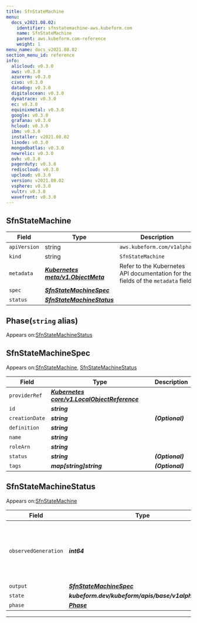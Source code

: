 ```yaml
---
title: SfnStateMachine
menu:
  docs_v2021.08.02:
    identifier: sfnstatemachine-aws.kubeform.com
    name: SfnStateMachine
    parent: aws.kubeform.com-reference
    weight: 1
menu_name: docs_v2021.08.02
section_menu_id: reference
info:
  alicloud: v0.3.0
  aws: v0.3.0
  azurerm: v0.3.0
  civo: v0.3.0
  datadog: v0.3.0
  digitalocean: v0.3.0
  dynatrace: v0.3.0
  ec: v0.3.0
  equinixmetal: v0.3.0
  google: v0.3.0
  grafana: v0.3.0
  hcloud: v0.3.0
  ibm: v0.3.0
  installer: v2021.08.02
  linode: v0.3.0
  mongodbatlas: v0.3.0
  newrelic: v0.3.0
  ovh: v0.3.0
  pagerduty: v0.3.0
  rediscloud: v0.3.0
  upcloud: v0.3.0
  version: v2021.08.02
  vsphere: v0.3.0
  vultr: v0.3.0
  wavefront: v0.3.0
---
```


## SfnStateMachine
| Field | Type | Description |
| ------ | ----- | ----------- |
| `apiVersion` | string | `aws.kubeform.com/v1alpha1` |
|    `kind` | string | `SfnStateMachine` |
| `metadata` | ***[Kubernetes meta/v1.ObjectMeta](https://v1-18.docs.kubernetes.io/docs/reference/generated/kubernetes-api/v1.18/#objectmeta-v1-meta)***|Refer to the Kubernetes API documentation for the fields of the `metadata` field.|
| `spec` | ***[SfnStateMachineSpec](#sfnstatemachinespec)***||
| `status` | ***[SfnStateMachineStatus](#sfnstatemachinestatus)***||
## Phase(`string` alias)

Appears on:[SfnStateMachineStatus](#sfnstatemachinestatus)

## SfnStateMachineSpec

Appears on:[SfnStateMachine](#sfnstatemachine), [SfnStateMachineStatus](#sfnstatemachinestatus)

| Field | Type | Description |
| ------ | ----- | ----------- |
| `providerRef` | ***[Kubernetes core/v1.LocalObjectReference](https://v1-18.docs.kubernetes.io/docs/reference/generated/kubernetes-api/v1.18/#localobjectreference-v1-core)***||
| `id` | ***string***||
| `creationDate` | ***string***| ***(Optional)*** |
| `definition` | ***string***||
| `name` | ***string***||
| `roleArn` | ***string***||
| `status` | ***string***| ***(Optional)*** |
| `tags` | ***map[string]string***| ***(Optional)*** |
## SfnStateMachineStatus

Appears on:[SfnStateMachine](#sfnstatemachine)

| Field | Type | Description |
| ------ | ----- | ----------- |
| `observedGeneration` | ***int64***| ***(Optional)*** Resource generation, which is updated on mutation by the API Server.|
| `output` | ***[SfnStateMachineSpec](#sfnstatemachinespec)***| ***(Optional)*** |
| `state` | ***kubeform.dev/kubeform/apis/base/v1alpha1.State***| ***(Optional)*** |
| `phase` | ***[Phase](#phase)***| ***(Optional)*** |
---

